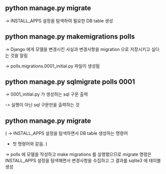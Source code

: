 <h2> python manage.py migrate </h2>


-> INSTALL_APPS 설정을 탐색하여 필요한 DB table 생성


<h2> python manage.py makemigrations polls </h2>

-> Django 에게 모델을 변경시킨 사실과 변경사항을 migration 으로 저장시키고 싶다는 것을 알림

-> polls.migrations.0001_initial.py 파일이 생성됨

<h2>python manage.py sqlmigrate polls 0001</h2>

-> 0001_initial.py 가 생성하는 sql 구문 출력

-> 실행이 아닌 sql 구문만을 출력하는 것



<h2> python manage.py migrate </h2>



(
-> INSTALL_APPS 설정을 탐색하면서 DB table 생성하는 명령어

- 첫 명령어와 같음.
  )

-> polls 에 모델을 작성하고 make migrations 를 실행했으므로 
migrate 명령은 INSTALL_APPS 설정을 탐색해면서
변경사항을 수집하고 
그 결과를 sqlite3 에 테이블 생성